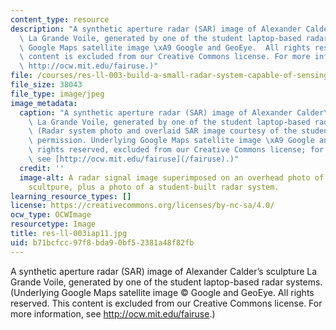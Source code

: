 ```yaml
---
content_type: resource
description: "A synthetic aperture radar (SAR) image of Alexander Calder\u2019s sculpture\
  \ La Grande Voile, generated by one of the student laptop-based radar systems. (Underlying\
  \ Google Maps satellite image \xA9 Google and GeoEye.  All rights reserved. This\
  \ content is excluded from our Creative Commons license. For more information, see\
  \ http://ocw.mit.edu/fairuse.)"
file: /courses/res-ll-003-build-a-small-radar-system-capable-of-sensing-range-doppler-and-synthetic-aperture-radar-imaging-january-iap-2011/b71bcfcc97f8bda90bf52381a48f82fb_res-ll-003iap11.jpg
file_size: 38043
file_type: image/jpeg
image_metadata:
  caption: "A synthetic aperture radar (SAR) image of Alexander Calder\u2019s sculpture\
    \ La Grande Voile, generated by one of the student laptop-based radar systems.\
    \ (Radar system photo and overlaid SAR image courtesy of the students, used with\
    \ permission. Underlying Google Maps satellite image \xA9 Google and GeoEye, all\
    \ rights reserved, excluded from our Creative Commons license; for more information,\
    \ see [http://ocw.mit.edu/fairuse](/fairuse).)"
  credit: ''
  image-alt: A radar signal image superimposed on an overhead photo of a large steel
    scultpure, plus a photo of a student-built radar system.
learning_resource_types: []
license: https://creativecommons.org/licenses/by-nc-sa/4.0/
ocw_type: OCWImage
resourcetype: Image
title: res-ll-003iap11.jpg
uid: b71bcfcc-97f8-bda9-0bf5-2381a48f82fb
---
```

A synthetic aperture radar (SAR) image of Alexander Calder’s sculpture La Grande Voile, generated by one of the student laptop-based radar systems. (Underlying Google Maps satellite image © Google and GeoEye.  All rights reserved. This content is excluded from our Creative Commons license. For more information, see http://ocw.mit.edu/fairuse.)